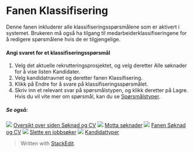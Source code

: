 # Fanen Klassifisering

Denne fanen inkluderer alle klassifiseringsspørsmålene som er aktivert i systemet. Brukeren må også ha tilgang til medarbeiderklassifiseringene for å redigere spørsmålene hvis de er tilgjengelige.

#### Angi svaret for et klassifiseringsspørsmål

1.  Velg det aktuelle rekrutteringsprosjektet, og velg deretter  Alle søknader  for å vise listen  Kandidater.
2.  Velg  kandidatnavnet  og deretter fanen  Klassifisering.
3.  Klikk på  Endre  for å svare på klassifiseringsspørsmålet.
4.  Skriv inn et relevant svar på spørsmålstypen, og klikk deretter på  Lagre.  
    Hvis du vil vite mer om spørsmål, kan du se  [Spørsmålstyper](question_types.htm).

##### Se også:

![](../Resources/Images/icon-document-link.png)  [Oversikt over siden Søknad og CV](application_and_cv_page_overview.htm)
![](../Resources/Images/icon-document-link.png)  [Motta søknader](receiving_applications.htm)
![](../Resources/Images/icon-document-link.png)  [Fanen Søknad og CV](application_and_cv_tab.htm)
![](../Resources/Images/icon-document-link.png)  [Slette en jobbsøker](deleting_an_applicant.htm)
![](../Resources/Images/icon-document-link.png)  [Kandidattyper](candidate_types.htm)


> Written with [StackEdit](https://stackedit.io/).
<!--stackedit_data:
eyJoaXN0b3J5IjpbMTcwMTI2ODc0Nl19
-->